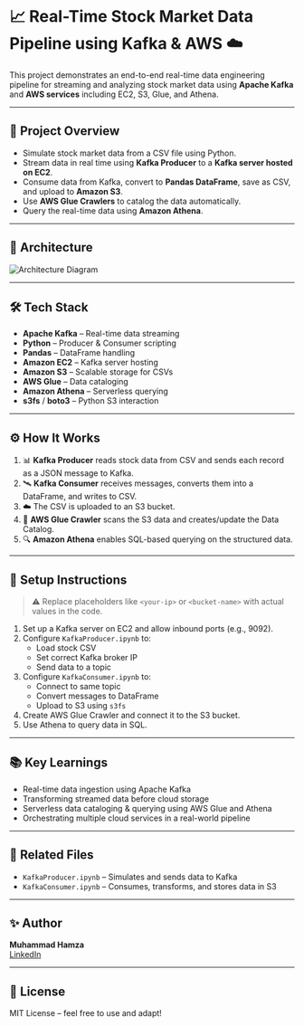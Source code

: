 # 📈 Real-Time Stock Market Data Pipeline using Kafka & AWS ☁️

This project demonstrates an end-to-end real-time data engineering pipeline for streaming and analyzing stock market data using **Apache Kafka** and **AWS services** including EC2, S3, Glue, and Athena.

---

## 🧠 Project Overview

- Simulate stock market data from a CSV file using Python.
- Stream data in real time using **Kafka Producer** to a **Kafka server hosted on EC2**.
- Consume data from Kafka, convert to **Pandas DataFrame**, save as CSV, and upload to **Amazon S3**.
- Use **AWS Glue Crawlers** to catalog the data automatically.
- Query the real-time data using **Amazon Athena**.

---

## 📌 Architecture

![Architecture Diagram](./Architecture.png)  <!-- Replace with actual image path if hosted -->

---

## 🛠️ Tech Stack

- **Apache Kafka** – Real-time data streaming
- **Python** – Producer & Consumer scripting
- **Pandas** – DataFrame handling
- **Amazon EC2** – Kafka server hosting
- **Amazon S3** – Scalable storage for CSVs
- **AWS Glue** – Data cataloging
- **Amazon Athena** – Serverless querying
- **s3fs** / **boto3** – Python S3 interaction

---

## ⚙️ How It Works

1. 📊 **Kafka Producer** reads stock data from CSV and sends each record as a JSON message to Kafka.
2. 🛰️ **Kafka Consumer** receives messages, converts them into a DataFrame, and writes to CSV.
3. ☁️ The CSV is uploaded to an S3 bucket.
4. 🔄 **AWS Glue Crawler** scans the S3 data and creates/update the Data Catalog.
5. 🔍 **Amazon Athena** enables SQL-based querying on the structured data.

---

## 🚀 Setup Instructions

> ⚠️ Replace placeholders like `<your-ip>` or `<bucket-name>` with actual values in the code.

1. Set up a Kafka server on EC2 and allow inbound ports (e.g., 9092).
2. Configure `KafkaProducer.ipynb` to:
   - Load stock CSV
   - Set correct Kafka broker IP
   - Send data to a topic
3. Configure `KafkaConsumer.ipynb` to:
   - Connect to same topic
   - Convert messages to DataFrame
   - Upload to S3 using `s3fs`
4. Create AWS Glue Crawler and connect it to the S3 bucket.
5. Use Athena to query data in SQL.

---

## 📚 Key Learnings

- Real-time data ingestion using Apache Kafka
- Transforming streamed data before cloud storage
- Serverless data cataloging & querying using AWS Glue and Athena
- Orchestrating multiple cloud services in a real-world pipeline

---

## 📎 Related Files

- `KafkaProducer.ipynb` – Simulates and sends data to Kafka
- `KafkaConsumer.ipynb` – Consumes, transforms, and stores data in S3

---

## ✨ Author

**Muhammad Hamza**  
[LinkedIn](https://www.linkedin.com/in/-muhammad-hamza/)

---

## 🏁 License

MIT License – feel free to use and adapt!

